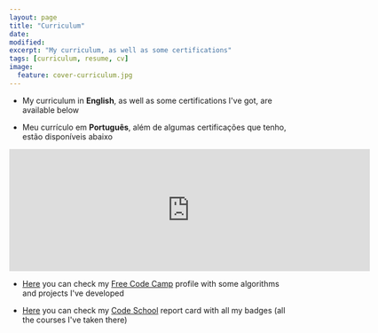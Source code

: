 ```yaml
---
layout: page
title: "Curriculum"
date: 
modified:
excerpt: "My curriculum, as well as some certifications"
tags: [curriculum, resume, cv]
image:
  feature: cover-curriculum.jpg
---
```


* My curriculum in <strong>English</strong>, as well as some certifications I've got, are available below

* Meu currículo em <strong>Português</strong>, além de algumas certificações que tenho, estão disponíveis abaixo

<iframe src="https://drive.google.com/embeddedfolderview?id=0Byw5aA8CsYXmfmpKQmV4aVFOYXFCaFE3T3dhaDdwTDVVNk5sSDlRdTMzMk9tVHhTemJDVFU#list" width="650" height="220" frameBorder="0">Unfortunately your browser doesn't support this object. Please access <a href="https://drive.google.com/embeddedfolderview?id=0Byw5aA8CsYXmfmpKQmV4aVFOYXFCaFE3T3dhaDdwTDVVNk5sSDlRdTMzMk9tVHhTemJDVFU#list">this link</a> to view it's content</iframe>

* [Here](http://www.freecodecamp.com/jonathas) you can check my [Free Code Camp](http://www.freecodecamp.com) profile with some algorithms and projects I've developed


* [Here](https://www.codeschool.com/users/1123575) you can check my [Code School](https://www.codeschool.com) report card with all my badges (all the courses I've taken there)

